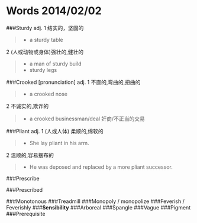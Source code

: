 # Words 2014/02/02

###Sturdy
adj. 1 结实的，坚固的
> * a sturdy table

2 (人或动物或身体)强壮的,健壮的
> * a man of sturdy build
> * sturdy legs

###Crooked [pronunciation]
adj. 1 不直的,弯曲的,扭曲的
> * a crooked nose

2 不诚实的,欺诈的
> * a crooked businessman/deal 奸商/不正当的交易

###Pliant
adj. 1 (人或人体) 柔顺的,绵软的
> * She lay pliant in his arm.

2 温顺的,容易摆布的
> * He was deposed and replaced by a more pliant successor.

###Prescribe

###Prescribed

###Monotonous
###Treadmill
###Monopoly / monopolize
###Feverish / Feverishly
###**Sensibility**
###Arboreal
###Spangle
###Vague
###Pigment
###Prerequisite
